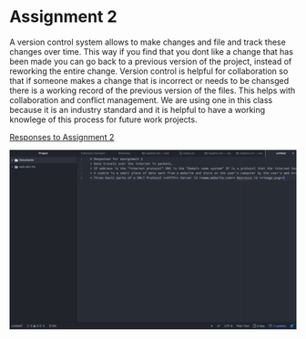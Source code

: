 # Assignment 2

A version control system allows to make changes and file and track these changes over time. This way if you find that you dont like a change that has been made you can go back to a previous version of the project, instead of reworking the entire change. Version control is helpful for collaboration so that if someone makes a change that is incorrect or needs to be chansged there is a working record of the previous version of the files. This helps with collaboration and conflict management. We are using one in this class because it is an industry standard and it is helpful to have a working knowlege of this process for future work projects.

[Responses to Assignment 2](./responses.txt)

![Screenshot of step 8](./images/assignment2screenshot.png)
